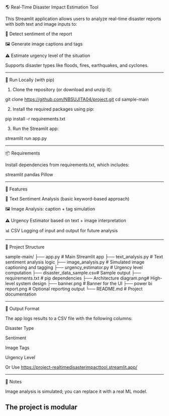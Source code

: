 🌎 Real-Time Disaster Impact Estimation Tool

This Streamlit application allows users to analyze real-time disaster reports with both text and image inputs to:

🧠 Detect sentiment of the report

🖼️ Generate image captions and tags

⚠️ Estimate urgency level of the situation


Supports disaster types like floods, fires, earthquakes, and cyclones.


---

🚀 Run Locally (with pip)

1. Clone the repository (or download and unzip it):



git clone https://github.com/NBSUJITA04/project.git
cd sample-main

2. Install the required packages using pip:



pip install -r requirements.txt

3. Run the Streamlit app:



streamlit run app.py


---

📦 Requirements

Install dependencies from requirements.txt, which includes:

streamlit
pandas
Pillow


---

🧠 Features

📝 Text Sentiment Analysis (basic keyword-based approach)

🖼️ Image Analysis: caption + tag simulation

⚠️ Urgency Estimator based on text + image interpretation

📊 CSV Logging of input and output for future analysis



---

📁 Project Structure

sample-main/
├── app.py # Main Streamlit app
├── text_analysis.py # Text sentiment analysis logic
├── image_analysis.py # Simulated image captioning and tagging
├── urgency_estimator.py # Urgency level computation
├── disaster_data_sample.csv# Sample output
├── requirements.txt # pip dependencies
├── Architecture diagram.png# High-level system design
├── banner.png # Banner for the UI
├── power bi report.png # Optional reporting output
└── README.md # Project documentation


---

📝 Output Format

The app logs results to a CSV file with the following columns:


Disaster Type

Sentiment

Image Tags

Urgency Level

Or Use
https://project-realtimedisasterimpacttool.streamlit.app/

---

📌 Notes

Image analysis is simulated; you can replace it with a real ML model.

The project is modular
---
